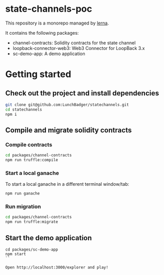 # state-channels-poc

This repository is a monorepo managed by [lerna](https://github.com/lerna/lerna).

It contains the following packages:

- channel-contracts: Solidity contracts for the state channel
- loopback-connector-web3: Web3 Connector for LoopBack 3.x
- sc-demo-app: A demo application

# Getting started

## Check out the project and install dependencies

```sh
git clone git@github.com:LunchBadger/statechannels.git
cd statechannels
npm i
```

## Compile and migrate solidity contracts

### Compile contracts
```sh
cd packages/channel-contracts
npm run truffle:compile
```

### Start a local ganache
To start a local ganache in a different terminal window/tab:

```sh
npm run ganache
```

### Run migration
```sh
cd packages/channel-contracts
npm run truffle:migrate
```

## Start the demo application

```
cd packages/sc-demo-app
npm start
``

Open http://localhost:3000/explorer and play!

